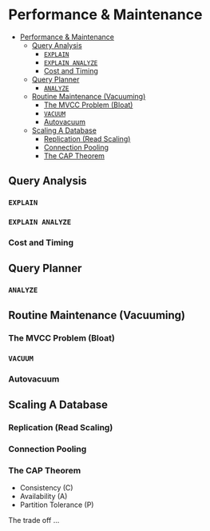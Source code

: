 # Performance & Maintenance

- [Performance \& Maintenance](#performance--maintenance)
  - [Query Analysis](#query-analysis)
    - [`EXPLAIN`](#explain)
    - [`EXPLAIN ANALYZE`](#explain-analyze)
    - [Cost and Timing](#cost-and-timing)
  - [Query Planner](#query-planner)
    - [`ANALYZE`](#analyze)
  - [Routine Maintenance (Vacuuming)](#routine-maintenance-vacuuming)
    - [The MVCC Problem (Bloat)](#the-mvcc-problem-bloat)
    - [`VACUUM`](#vacuum)
    - [Autovacuum](#autovacuum)
  - [Scaling A Database](#scaling-a-database)
    - [Replication (Read Scaling)](#replication-read-scaling)
    - [Connection Pooling](#connection-pooling)
    - [The CAP Theorem](#the-cap-theorem)


## Query Analysis

### `EXPLAIN`

### `EXPLAIN ANALYZE`

### Cost and Timing

## Query Planner

### `ANALYZE`

## Routine Maintenance (Vacuuming)

### The MVCC Problem (Bloat)

### `VACUUM`

### Autovacuum

## Scaling A Database 

### Replication (Read Scaling)

### Connection Pooling

### The CAP Theorem

- Consistency (C)
- Availability (A)
- Partition Tolerance (P)

The trade off ...